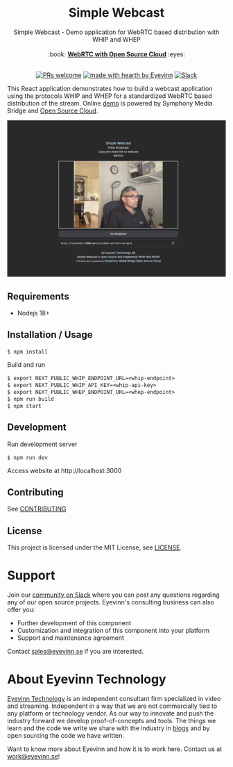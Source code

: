 <h1 align="center">
  Simple Webcast
</h1>

<div align="center">
  Simple Webcast - Demo application for WebRTC based distribution with WHIP and WHEP
  <br />

  <br />
  :book: <b><a href="https://docs.osaas.io/osaas.wiki/Solution%3A-WebRTC-distribution.html">WebRTC with Open Source Cloud</a></b> :eyes:
  <br />
</div>

<div align="center">
<br />

[![PRs welcome](https://img.shields.io/badge/PRs-welcome-ff69b4.svg?style=flat-square)](https://github.com/eyevinn/{{repo-name}}/issues?q=is%3Aissue+is%3Aopen+label%3A%22help+wanted%22)
[![made with hearth by Eyevinn](https://img.shields.io/badge/made%20with%20%E2%99%A5%20by-Eyevinn-59cbe8.svg?style=flat-square)](https://github.com/eyevinn)
[![Slack](http://slack.streamingtech.se/badge.svg)](http://slack.streamingtech.se)

</div>

This React application demonstrates how to build a webcast application using the protocols WHIP and WHEP for a standardized WebRTC based distribution of the stream. Online [demo](https://webcast.eyevinn.technology) is powered by Symphony Media Bridge and [Open Source Cloud](https://docs.osaas.io/osaas.wiki/Solution%3A-WebRTC-distribution.html).

![Screenshot](./screenshot.png)

## Requirements

- Nodejs 18+

## Installation / Usage

```
$ npm install
```

Build and run

```
$ export NEXT_PUBLIC_WHIP_ENDPOINT_URL=<whip-endpoint>
$ export NEXT_PUBLIC_WHIP_API_KEY=<whip-api-key>
$ export NEXT_PUBLIC_WHEP_ENDPOINT_URL=<whep-endpoint>
$ npm run build
$ npm start
```

## Development

Run development server

```
$ npm run dev
```

Access website at http://localhost:3000

## Contributing

See [CONTRIBUTING](CONTRIBUTING.md)

## License

This project is licensed under the MIT License, see [LICENSE](LICENSE).

# Support

Join our [community on Slack](http://slack.streamingtech.se) where you can post any questions regarding any of our open source projects. Eyevinn's consulting business can also offer you:

- Further development of this component
- Customization and integration of this component into your platform
- Support and maintenance agreement

Contact [sales@eyevinn.se](mailto:sales@eyevinn.se) if you are interested.

# About Eyevinn Technology

[Eyevinn Technology](https://www.eyevinntechnology.se) is an independent consultant firm specialized in video and streaming. Independent in a way that we are not commercially tied to any platform or technology vendor. As our way to innovate and push the industry forward we develop proof-of-concepts and tools. The things we learn and the code we write we share with the industry in [blogs](https://dev.to/video) and by open sourcing the code we have written.

Want to know more about Eyevinn and how it is to work here. Contact us at work@eyevinn.se!
